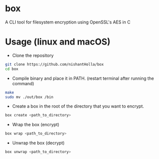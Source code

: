 # box

A CLI tool for filesystem encryption using OpenSSL's AES in C

# Usage (linux and macOS)

- Clone the repository

```bash
git clone https://github.com/nishantHolla/box
cd box
```

- Compile binary and place it in PATH. (restart terminal after running the command)

```bash
make
sudo mv ./out/box /bin
```

- Create a box in the root of the directory that you want to encrypt.

```bash
box create <path_to_directory>
```

- Wrap the box (encrypt)

```bash
box wrap <path_to_directory>
```

- Unwrap the box (decrypt)

```bash
box unwrap <path_to_directory>
```
